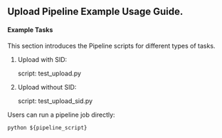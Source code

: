 ## Upload Pipeline Example Usage Guide.

#### Example Tasks

This section introduces the Pipeline scripts for different types of tasks.

1. Upload with SID:

   script: test_upload.py

2. Upload without SID:

   script: test_upload_sid.py

Users can run a pipeline job directly:

    python ${pipeline_script}